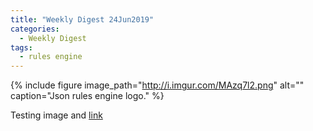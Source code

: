 ```yaml
---
title: "Weekly Digest 24Jun2019"
categories:
  - Weekly Digest
tags:
  - rules engine
---
```


{% include figure image_path="http://i.imgur.com/MAzq7l2.png" alt="" caption="Json rules engine logo." %}

Testing image and [link](https://www.npmjs.com/package/json-rules-engine)